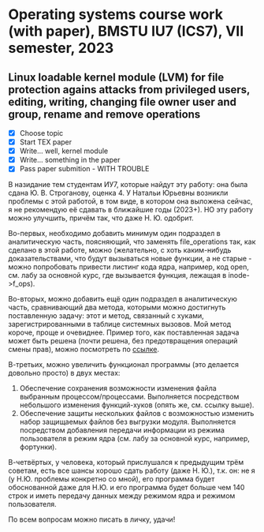 # Operating systems course work (with paper), BMSTU IU7 (ICS7), VII semester, 2023

## Linux loadable kernel module (LVM) for file protection agains attacks from privileged users, editing, writing, changing file owner user and group, rename and remove operations

- [x] Choose topic
- [x] Start TEX paper
- [x] Write... well, kernel module
- [x] Write... something in the paper
- [x] Pass paper submition - WITH TROUBLE

В назидание тем студентам ИУ7, которые найдут эту работу: она была сдана Ю. В. Строганову, оценка 4. У Натальи Юрьевны возникли проблемы с этой работой, в том виде, в котором она выложена сейчас, я не рекомендую её сдавать в ближайшие годы (2023+). НО эту работу можно улучшить, причём так, что даже Н. Ю. одобрит.

Во-первых, необходимо добавить минимум один подраздел в аналитическую часть, поясняющий, что заменять file_operations так, как сделано в этой работе, можно (желательно, с хоть каким-нибудь доказательствами, что будут вызываться новые функции, а не старые - можно попробовать привести листинг кода ядра, например, код open, см. лабу за основной курс, где вызывается функция, лежащая в inode->f_ops).

Во-вторых, можно добавить ещё один подраздел в аналитическую часть, сравнивающий два метода, которыми можно достигнуть поставленную задачу: этот и метод, связанный с хуками, зарегистрированными в таблице системных вызовов. Мой метод короче, проще и очевиднее. Пример того, как поставленная задача может быть решена (почти решена, без предотвращения операций смены прав), можно посмотреть по [ссылке](https://github.com/oxqo-hk/file_protection/blob/master/syscall_hook.c).

В-третьих, можно увеличить функционал программы (это делается довольно просто) в двух местах:
1. Обеспечение сохранения возможности изменения файла выбранным процессом/процессами. Выполняется посредством небольшого изменения функций-хуков (опять же, см. ссылку выше).
2. Обеспечение защиты нескольких файлов с возможностью изменить набор защищаемых файлов без выгрузки модуля. Выполняется посредством добавления передачи информации из режима пользователя в режим ядра (см. лабу за основной курс, например, фортунки).

В-четвёртых, у человека, который прислушался к предыдущим трём советам, есть все шансы хорошо сдать работу (даже Н. Ю.), т.к. он: не я (у Н.Ю. проблемы конкретно со мной), его программа будет обоснованной даже для Н.Ю. и его программа будет больше чем 140 строк и иметь передачу данных между режимом ядра и режимом пользователя.

По всем вопросам можно писать в личку, удачи!